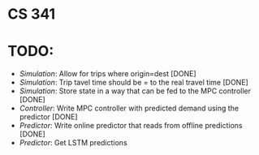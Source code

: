 # CS 341

# TODO:

- *Simulation*: Allow for trips where origin=dest [DONE]
- *Simulation*: Trip tavel time should be = to the real travel time [DONE]
- *Simulation*: Store state in a way that can be fed to the MPC controller [DONE]
- *Controller*: Write MPC controller with predicted demand using the predictor  [DONE]
- *Predictor*: Write online predictor that reads from offline predictions [DONE]
- *Predictor*: Get LSTM predictions